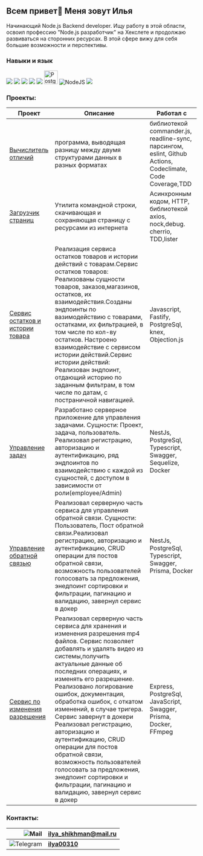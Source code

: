 ## Всем привет👋 Меня зовут Илья

Начинающий Node.js Backend developer.
Ищу работу в этой области, освоил профессию "Node.js разработчик" на Хекслете и продолжаю развиваться на сторонних ресурсах.
В этой сфере вижу для себя большие возможности и перспективы.

### Навыки и язык
<img src="https://img.shields.io/badge/javascript-483D8B?style=for-the-badge&logo=javascript&logoColor=yellow" /> <img src="https://img.shields.io/badge/git-483D8B?style=for-the-badge&logo=git&logoColor=rad" /> <img src="https://img.shields.io/badge/github-483D8B?style=for-the-badge&logo=github&logoColor=white" /> <img src="https://img.shields.io/badge/vscode-483D8B?style=for-the-badge&logo=visualstudiocode&logoColor=blue" /> <img src="https://img.shields.io/badge/Jest-483D8B?style=for-the-badge&logo=Jest&logoColor=red" /> <img src="https://raw.githubusercontent.com/danielcranney/readme-generator/main/public/icons/skills/postgresql-colored.svg" width="36" height="36" alt="PostgreSQL" /> ![NodeJS](https://img.shields.io/badge/node.js-6DA55F?style=for-the-badge&logo=node.js&logoColor=white)  <img src="https://img.shields.io/badge/typescript-483D8B?style=for-the-badge&logo=typescript&logoColor=3178C6" />

### Проекты:           
| Проект                                                                           | Описание                                                                                    | Работал с                         |
| -------------------------------------------------------------------------------- | ------------------------------------------------------------------------------------------- | --------------------------------- |
| [Вычислитель отличий](https://github.com/ilya00310/backend-project-46)| программа, выводящая разницу между двумя структурами данных в разных форматах |  библиотекой commander.js, readline-sync, парсингом, eslint, Github Actions, Codeclimate, Code Coverage,TDD
| [Загрузчик страниц](https://github.com/ilya00310/backend-project-4)   |Утилита командной строки, скачивающая  и сохраняющая страницу с ресурсами из интернета| Асинхронным кодом, HTTP, библиотекой axios, nock,debug. cherrio, TDD,lister
| [Сервис остатков и истории товара](https://github.com/ilya00310/goodsService)   |Реализация сервиса остатков товаров и истории действий с товарам.Сервис остатков товаров: Реализованы сущности товаров, заказов,магазинов, остатков, их взаимодействия.Созданы эндпоинты по вазимодействию с товарами, остатками, их фильтрацией, в том числе по кол-ву остатков. Настроено взаимодействие с сервисом истории действий.Сервис истории действий: Реализован эндпоинт, отдающий историю по заданным фильтрам, в том числе по датам, с постраничной навигацией.| Javascript, Fastify, PostgreSql, knex, Objection.js
| [Управление задач](https://github.com/ilya00310/task_management)   |Разработано серверное приложение для управления задачами. Сущности: Проект, задача, пользователь. Реализовал регистрацию, авторизацию и аутентификацию, ряд эндпоинтов по взаимодействию с каждой из сущностей, с доступом в зависимости от роли(employee/Admin)| NestJs, PostgreSql, Typescript, Swagger, Sequelize, Docker
| [Управление обратной связью](https://github.com/ilya00310/my-back-end-test/tree/main)   |Реализовал серверную часть сервиса для управления обратной связи.  Сущности: Пользователь, Пост обратной связи.Реализовал регистрацию, авторизацию и аутентификацию, CRUD операции для постов обратной связи, возможность пользователей голосовать за предложения, энедпоинт сортировки и фильтрации, пагинацию и валидацию, завернул сервис в докер| NestJs, PostgreSql, Typescript, Swagger, Prisma, Docker
| [Сервис по изменения разрешения](https://github.com/ilya00310/resolutionChangeService)   |Реализовал серверную часть сервиса для хранения и изменения разрешения mp4 файлов. Сервис позволяет добавлять и удалять видео из системы,получить актуальные данные об последних операциях, и изменять его разрешение. Реализовано логирование ошибок, документация, обработка ошибок, с откатом изменений, в случае тригера. Сервис завернут в докери Реализовал регистрацию, авторизацию и аутентификацию, CRUD операции для постов обратной связи, возможность пользователей голосовать за предложения, энедпоинт сортировки и фильтрации, пагинацию и валидацию, завернул сервис в докер| Express, PostgreSql, JavaScript, Swagger, Prisma, Docker, FFmpeg 
### Контакты: 
|          ![Mail](https://home.imgsmail.ru/whiteline/assets/logo/dark/logo.svg?_1729329391371) | **ilya_shikhman@mail.ru** |
|------------------------------------------------------------------------------------------------------------:|--------------------------------|
| ![Telegram](https://img.shields.io/badge/Telegram-2CA5E0?style=for-the-badge&logo=telegram&logoColor=white) | **[ilya00310](https://t.me/Ilya_shikman)**|
